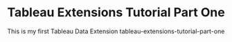 # Tableau Extensions Tutorial Part One
This is my first Tableau Data Extension
tableau-extensions-tutorial-part-one

